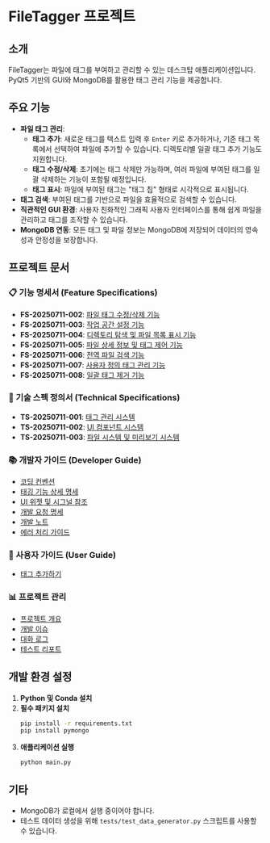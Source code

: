 # FileTagger 프로젝트

## 소개
FileTagger는 파일에 태그를 부여하고 관리할 수 있는 데스크탑 애플리케이션입니다. PyQt5 기반의 GUI와 MongoDB를 활용한 태그 관리 기능을 제공합니다.

## 주요 기능
- **파일 태그 관리**:
    - **태그 추가**: 새로운 태그를 텍스트 입력 후 `Enter` 키로 추가하거나, 기존 태그 목록에서 선택하여 파일에 추가할 수 있습니다. 디렉토리별 일괄 태그 추가 기능도 지원합니다.
    - **태그 수정/삭제**: 초기에는 태그 삭제만 가능하며, 여러 파일에 부여된 태그를 일괄 삭제하는 기능이 포함될 예정입니다.
    - **태그 표시**: 파일에 부여된 태그는 "태그 칩" 형태로 시각적으로 표시됩니다.
- **태그 검색**: 부여된 태그를 기반으로 파일을 효율적으로 검색할 수 있습니다.
- **직관적인 GUI 환경**: 사용자 친화적인 그래픽 사용자 인터페이스를 통해 쉽게 파일을 관리하고 태그를 조작할 수 있습니다.
- **MongoDB 연동**: 모든 태그 및 파일 정보는 MongoDB에 저장되어 데이터의 영속성과 안정성을 보장합니다.

## 프로젝트 문서

### 📋 기능 명세서 (Feature Specifications)
- **FS-20250711-002**: [파일 태그 수정/삭제 기능](docs/specifications/FS-20250711-002_file_tag_modification_deletion.md)
- **FS-20250711-003**: [작업 공간 설정 기능](docs/specifications/FS-20250711-003_workspace_setting.md)
- **FS-20250711-004**: [디렉토리 탐색 및 파일 목록 표시 기능](docs/specifications/FS-20250711-004_directory_exploration_file_listing.md)
- **FS-20250711-005**: [파일 상세 정보 및 태그 제어 기능](docs/specifications/FS-20250711-005_file_detail_preview_tag_control.md)
- **FS-20250711-006**: [전역 파일 검색 기능](docs/specifications/FS-20250711-006_global_file_search.md)
- **FS-20250711-007**: [사용자 정의 태그 관리 기능](docs/specifications/FS-20250711-007_custom_tag_management.md)
- **FS-20250711-008**: [일괄 태그 제거 기능](docs/specifications/FS-20250711-008_batch_tag_removal.md)

### 🔧 기술 스펙 정의서 (Technical Specifications)
- **TS-20250711-001**: [태그 관리 시스템](docs/specifications/technical/TS-20250711-001_tag_management_system.md)
- **TS-20250711-002**: [UI 컴포넌트 시스템](docs/specifications/technical/TS-20250711-002_ui_component_system.md)
- **TS-20250711-003**: [파일 시스템 및 미리보기 시스템](docs/specifications/technical/TS-20250711-003_file_system_preview_system.md)

### 📚 개발자 가이드 (Developer Guide)
- [코딩 컨벤션](docs/developer_guide/coding_conventions.md)
- [태깅 기능 상세 명세](docs/developer_guide/tagging_feature_spec.md)
- [UI 위젯 및 시그널 참조](docs/developer_guide/ui_widgets_signals_reference.md)
- [개발 요청 명세](docs/developer_guide/development_request_spec.md)
- [개발 노트](docs/developer_guide/dev_notes.md)
- [에러 처리 가이드](docs/developer_guide/errors.md)

### 👥 사용자 가이드 (User Guide)
- [태그 추가하기](docs/user_guide/adding_tags.md)

### 📊 프로젝트 관리
- [프로젝트 개요](docs/portfolio/project_overview.md)
- [개발 이슈](docs/issues.md)
- [대화 로그](docs/conversation_log.md)
- [테스트 리포트](docs/test_report_20250705.md)

## 개발 환경 설정
1. **Python 및 Conda 설치**
2. **필수 패키지 설치**
   ```bash
   pip install -r requirements.txt
   pip install pymongo
   ```
3. **애플리케이션 실행**
   ```bash
   python main.py
   ```

## 기타
- MongoDB가 로컬에서 실행 중이어야 합니다.
- 테스트 데이터 생성을 위해 `tests/test_data_generator.py` 스크립트를 사용할 수 있습니다.

